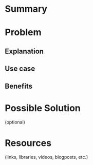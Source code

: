 # Summary

# Problem

##  Explanation

## Use case

## Benefits

# Possible Solution
(optional)

# Resources
(links, libraries, videos, blogposts, etc.)
